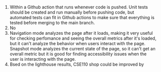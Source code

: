 1. Within a Github action that runs whenever code is pushed. Unit tests should be created and run manually before pushing code, but automated tests can fit in Github actions to make sure that everything is tested before merging to the main branch.
2. No
3. Navigation mode analyzes the page after it loads, making it very useful for checking perfomance and seeing the overall metrics after it's loaded, but it can't analyze the behavior when users interact with the page. Snapshot mode analyzes the current state of the page, so it can't get an overall metric but it is good for finding accessibility issues when the user is interacting with the page.
4. Bsed on the lighthouse results, CSE110 shop could be improved by
